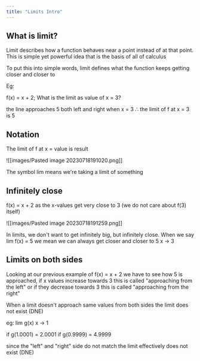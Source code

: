 ```yaml
---
title: "Limits Intro"
---
```

## What is limit?

Limit describes how a function behaves near a point instead of at that point. This is simple yet powerful idea that is the basis of all of calculus

To put this into simple words, limit defines what the function keeps getting closer and closer to

Eg:

f(x) = x + 2; What is the limit as value of x = 3?

the line approaches 5 both left and right when x = 3 $\therefore$ the limit of f at x = 3 is 5

## Notation

The limit of f at x = value is result

![[images/Pasted image 20230718191020.png]]

The symbol lim means we're taking a limit of something

## Infinitely close

f(x) = x + 2 as the x-values get very close to 3 (we do not care about f(3) itself)

![[images/Pasted image 20230718191259.png]]

In limits, we don't want to get infinitely big, but infinitely close. When we say lim f(x) = 5 we mean we can always get closer and closer to 5
	x -> 3

## Limits on both sides

Looking at our previous example of f(x) = x + 2 we have to see how 5 is approached, if x values increase towards 3 this is called "approaching from the left" or if they decrease towards 3 this is called "approaching from the right"

When a limit doesn't approach same values from both sides the limit does not exist (DNE)

eg:
lim g(x)
x -> 1

if g(1.0001) = 2.0001
if g(0.9999) = 4.9999

since the "left" and "right" side do not match the limit effectively does not exist (DNE)

